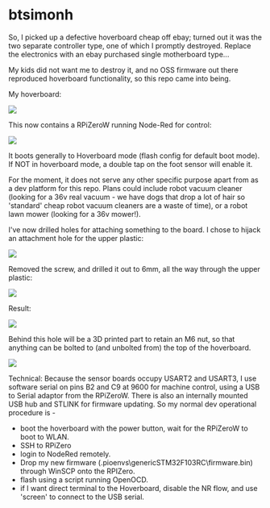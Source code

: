 # btsimonh
So, I picked up a defective hoverboard cheap off ebay; turned out it was the two separate controller type, one of which I promptly destroyed.  Replace the electronics with an ebay purchased single motherboard type...

My kids did not want me to destroy it, and no OSS firmware out there reproduced hoverboard functionality, so this repo came into being.

My hoverboard:

![](https://user-images.githubusercontent.com/3137332/56945320-b9afae00-6b1e-11e9-8610-7d587d70132d.jpg)

This now contains a RPiZeroW running Node-Red for control:

![](https://user-images.githubusercontent.com/3137332/59148928-b73a5100-8a06-11e9-8857-18d6996b7511.png)

It boots generally to Hoverboard mode (flash config for default boot mode).  If NOT in hoverboard mode, a double tap on the foot sensor will enable it.

For the moment, it does not serve any other specific purpose apart from as a dev platform for this repo.  Plans could include robot vacuum cleaner (looking for a 36v real vacuum - we have dogs that drop a lot of hair so 'standard' cheap robot vacuum cleaners are a waste of time), or a robot lawn mower (looking for a 36v mower!).

I've now drilled holes for attaching something to the board.  I chose to hijack an attachment hole for the upper plastic:

![](https://user-images.githubusercontent.com/3137332/59148951-19935180-8a07-11e9-994f-b2eadaaa8e66.png)

Removed the screw, and drilled it out to 6mm, all the way through the upper plastic:

![](https://user-images.githubusercontent.com/3137332/59149033-1cdb0d00-8a08-11e9-92a7-aa06c92c5e90.png)

Result:

![](https://user-images.githubusercontent.com/3137332/59148965-48a9c300-8a07-11e9-8fef-45722f7ef796.png)

Behind this hole will be a 3D printed part to retain an M6 nut, so that anything can be bolted to (and unbolted from) the top of the hoverboard.

![](https://user-images.githubusercontent.com/3137332/59149010-d84f7180-8a07-11e9-80d6-f17b93fa441e.png)


Technical: Because the sensor boards occupy USART2 and USART3, I use software serial on pins B2 and C9 at 9600 for machine control, using a USB to Serial adaptor from the RPiZeroW.  There is also an internally mounted USB hub and STLINK for firmware updating.  So my normal dev operational procedure is - 

* boot the hoverboard with the power button, wait for the RPiZeroW to boot to WLAN.
* SSH to RPiZero
* login to NodeRed remotely.
* Drop my new firmware (.pioenvs\genericSTM32F103RC\firmware.bin) through WinSCP onto the RPIZero.
* flash using a script running OpenOCD.
* if I want direct terminal to the Hoverboard, disable the NR flow, and use 'screen' to connect to the USB serial.


